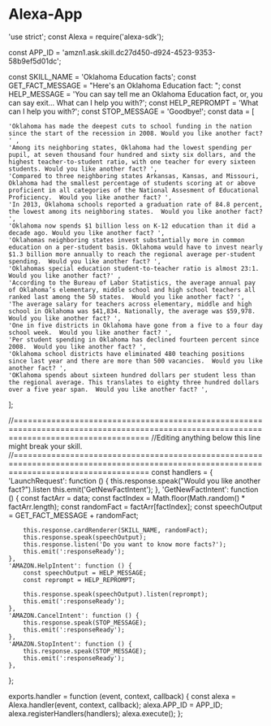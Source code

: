 # Alexa-App

'use strict';
const Alexa = require('alexa-sdk');

const APP_ID = 'amzn1.ask.skill.dc27d450-d924-4523-9353-58b9ef5d01dc';

const SKILL_NAME = 'Oklahoma Education facts';
const GET_FACT_MESSAGE = "Here's an Oklahoma Education fact: ";
const HELP_MESSAGE = 'You can say tell me an Oklahoma Education fact, or, you can say exit... What can I help you with?';
const HELP_REPROMPT = 'What can I help you with?';
const STOP_MESSAGE = 'Goodbye!';
const data = [
    
    'Oklahoma has made the deepest cuts to school funding in the nation since the start of the recession in 2008. Would you like another fact? ' ,
    'Among its neighboring states, Oklahoma had the lowest spending per pupil, at seven thousand four hundred and sixty six dollars, and the highest teacher-to-student ratio, with one teacher for every sixteen students. Would you like another fact? ',
    'Compared to three neighboring states Arkansas, Kansas, and Missouri, Oklahoma had the smallest percentage of students scoring at or above proficient in all categories of the National Assesment of Educational Proficiency.  Would you like another fact? ',
    'In 2013, Oklahoma schools reported a graduation rate of 84.8 percent, the lowest among its neighboring states.  Would you like another fact? ',
    'Oklahoma now spends $1 billion less on K-12 education than it did a decade ago. Would you like another fact? ',
    'Oklahomas neighboring states invest substantially more in common education on a per-student basis. Oklahoma would have to invest nearly $1.3 billion more annually to reach the regional average per-student spending.  Would you like another fact? ',
    'Oklahomas special education student-to-teacher ratio is almost 23:1.  Would you like another fact?' ,
    'According to the Bureau of Labor Statistics, the average annual pay of Oklahoma’s elementary, middle school and high school teachers all ranked last among the 50 states.  Would you like another fact? ',
    'The average salary for teachers across elementary, middle and high school in Oklahoma was $41,834. Nationally, the average was $59,978.  Would you like another fact? ',
    'One in five districts in Oklahoma have gone from a five to a four day school week.  Would you like another fact? ',
    'Per student spending in Oklahoma has declined fourteen percent since 2008.  Would you like another fact? ',
    'Oklahoma school districts have eliminated 480 teaching positions since last year and there are more than 500 vacancies.  Would you like another fact? ',
    'OKlahoma spends about sixteen hundred dollars per student less than the regional average. This translates to eighty three hundred dollars over a five year span.  Would you like another fact? ',
    
];

//=========================================================================================================================================
//Editing anything below this line might break your skill.
//=========================================================================================================================================
const handlers = {
    'LaunchRequest': function () {
        this.response.speak("Would you like another fact?").listen
        this.emit('GetNewFactIntent');
    },
    'GetNewFactIntent': function () {
        const factArr = data;
        const factIndex = Math.floor(Math.random() * factArr.length);
        const randomFact = factArr[factIndex];
        const speechOutput = GET_FACT_MESSAGE + randomFact;

        this.response.cardRenderer(SKILL_NAME, randomFact);
        this.response.speak(speechOutput);
        this.response.listen('Do you want to know more facts?');
        this.emit(':responseReady');
    },
    'AMAZON.HelpIntent': function () {
        const speechOutput = HELP_MESSAGE;
        const reprompt = HELP_REPROMPT;

        this.response.speak(speechOutput).listen(reprompt);
        this.emit(':responseReady');
    },
    'AMAZON.CancelIntent': function () {
        this.response.speak(STOP_MESSAGE);
        this.emit(':responseReady');
    },
    'AMAZON.StopIntent': function () {
        this.response.speak(STOP_MESSAGE);
        this.emit(':responseReady');
    },
};

exports.handler = function (event, context, callback) {
    const alexa = Alexa.handler(event, context, callback);
    alexa.APP_ID = APP_ID;
    alexa.registerHandlers(handlers);
    alexa.execute();
};
